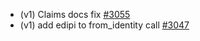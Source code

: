 - (v1) Claims docs fix [#3055](https://github.com/department-of-veterans-affairs/vets-api/pull/3055)
- (v1) add edipi to from_identity call [#3047](https://github.com/department-of-veterans-affairs/vets-api/pull/3047)
